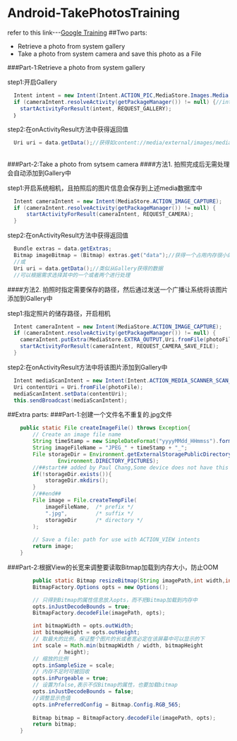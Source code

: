 # Android-TakePhotosTraining
refer to this link---[Google Training](http://developer.android.com/intl/zh-cn/training/camera/photobasics.html#TaskPhotoView)
##Two parts:
* Retrieve a photo from system gallery
* Take a photo from system camera and save this photo as a File

###Part-1:Retrieve a photo from system gallery

step1:开启Gallery
```java
  Intent intent = new Intent(Intent.ACTION_PIC,MediaStore.Images.Media.EXTERNAL_CONTENT_URI);
  if (cameraIntent.resolveActivity(getPackageManager()) != null) {//intent是否合法，避免异常
  	startActivityForResult(intent, REQUEST_GALLERY);
  ｝
```
step2:在onActivityResult方法中获得返回值
```java
  Uri uri = data.getData();//获得如content://media/external/images/media/327格式的uri值，通过ContentProvider可以进行查询。对应的数据在/data/data/com.android.providers.media/databases/external.db的files表中，根据对应的列名即可获得想要的数据进行相应的处理
```
##
###Part-2:Take a photo from sytsem camera
####方法1. 拍照完成后无需处理会自动添加到Gallery中

step1:开启系统相机，且拍照后的图片信息会保存到上述media数据库中
```java
  Intent cameraIntent = new Intent(MediaStore.ACTION_IMAGE_CAPTURE);
  if (cameraIntent.resolveActivity(getPackageManager()) != null) {
      startActivityForResult(cameraIntent, REQUEST_CAMERA);
  }
```
step2:在onActivityResult方法中获得返回值
```java
  Bundle extras = data.getExtras;
  Bitmap imageBitmap = (Bitmap) extras.get("data");//获得一个占用内存很小的bitmap对象
  //或
  Uri uri = data.getData();//类似从Gallery获得的数据
  //可以根据需求选择其中的一个或者两个进行处理
 ```
####方法2. 拍照时指定需要保存的路径，然后通过发送一个广播让系统将该图片添加到Gallery中

step1:指定照片的储存路径，开启相机
```java
  Intent cameraIntent = new Intent(MediaStore.ACTION_IMAGE_CAPTURE);
  if (cameraIntent.resolveActivity(getPackageManager()) != null) {
  	cameraIntent.putExtra(MediaStore.EXTRA_OUTPUT,Uri.fromFile(photoFile));
	startActivityForResult(cameraIntent, REQUEST_CAMERA_SAVE_FILE);
  }
```
step2:在onActivityResult方法中将该图片添加到Gallery中
```java
  Intent mediaScanIntent = new Intent(Intent.ACTION_MEDIA_SCANNER_SCAN_FILE);
  Uri contentUri = Uri.fromFile(photoFile);
  mediaScanIntent.setData(contentUri);
  this.sendBroadcast(mediaScanIntent);
```

##Extra parts:
###Part-1:创建一个文件名不重复的.jpg文件
```java
	public static File createImageFile() throws Exception{
		// Create an image file name
	    String timeStamp = new SimpleDateFormat("yyyyMMdd_HHmmss").format(new Date());
	    String imageFileName = "JPEG_" + timeStamp + "_";
	    File storageDir = Environment.getExternalStoragePublicDirectory(
	            Environment.DIRECTORY_PICTURES);
	    //##start## added by Paul Chang,Some device does not have this Dir,so create the dir if it's not exsits
	    if(!storageDir.exists()){
	    	storageDir.mkdirs();
	    }
	    //##end##
	    File image = File.createTempFile(
	        imageFileName,  /* prefix */
	        ".jpg",         /* suffix */
	        storageDir      /* directory */
	    );
	    
	    // Save a file: path for use with ACTION_VIEW intents
	    return image;
	}
```
###Part-2:根据View的长宽来调整要读取Bitmap加载到内存大小，防止OOM
```java
    	public static Bitmap resizeBitmap(String imagePath,int width,int height){
		BitmapFactory.Options opts = new Options();

		// 只得到Bitmap的属性信息放入opts，而不把Bitmap加载到内存中
		opts.inJustDecodeBounds = true;
		BitmapFactory.decodeFile(imagePath, opts);

		int bitmapWidth = opts.outWidth;
		int bitmapHeight = opts.outHeight;
		// 取最大的比例，保证整个图片的长或者宽必定在该屏幕中可以显示的下
		int scale = Math.min(bitmapWidth / width, bitmapHeight
				/ height);
		// 缩放的比例
		opts.inSampleSize = scale;
		// 内存不足时可被回收
		opts.inPurgeable = true;
		// 设置为false,表示不仅Bitmap的属性，也要加载bitmap
		opts.inJustDecodeBounds = false;
		//调整显示色值
		opts.inPreferredConfig = Bitmap.Config.RGB_565;
		
		Bitmap bitmap = BitmapFactory.decodeFile(imagePath, opts);
		return bitmap;
	}
```

